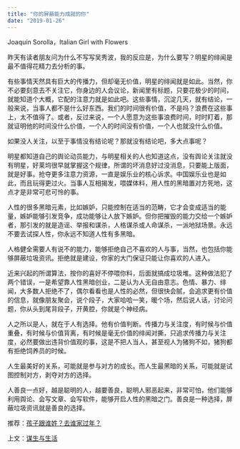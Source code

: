 ```yaml
---
title: "你的屏蔽能力成就的你"
date: "2019-01-26"
---
```


Joaquín Sorolla，Italian Girl with Flowers

昨天有读者朋友问为什么不写写吴秀波，我的反应是，为什么要写？明星的绯闻是最不值得花精力去分析的事。

有些事情天然具有巨大的传播力，但却毫无价值，明星的绯闻就是如此。当然，你不必要刻意去不关注它，你身边的人会议论，新闻里有标题，只要花极少的时间，就能知道个大概，它配的注意力就是如此吧。这些事情，沉淀几天，就有结论，一般来说，当事人都不是什么好东西。我们的时间很有价值，不是吗？浪费在这些事上，太不值得了。或者，反过来说，一个人愿意为这些事浪费时间，时时盯着，那就证明他的时间没什么价值，一个人的时间没有价值，一个人也就没什么价值。

如果没人关注，以至于事情没有结论呢？那就没有结论吧，多大点事呢？

明星都知道自己的舆论动员能力，与明星相关的人也知道这点，没有舆论关注就没有明星，好莱坞很早就掌握这个规律，所谓的坏消息好过没消息，只要能上版面，就是好事。抢夺更多注意力资源，一直是娱乐业的核心诉求。中国娱乐业也是如此，而且玩得更过火。当事人互相揭发，喂媒体料，用人性的黑暗置对方死地，这点才是非常可悲可怜的事。

人性的很多黑暗元素，比如嫉妒，只能控制在适当的范畴，它才会变成适当的能量，嫉妒能够引发竞争，成功能够让人放下嫉妒。但你把摧毁的能力交给一个嫉妒者，那引发的就是造谣、举报和谋杀，人格谋杀或人命谋杀，一派地狱场景。永远不要去试探人性，你永远不知道人性有多黑暗。

人格健全需要人有说不的能力，能够拒绝自己不喜欢的人与事，当然，也包括你能够屏蔽垃圾资讯。拒绝就是建设，你家的大门保证只能让你喜欢的人进入。

近来兴起的所谓算法，按你的喜好不停喂你料，后面就搞成垃圾堆。这种做法犯了两个错误，一是希望靠人性黑暗创业，二是认为人无自由意志。色情、暴力、绯闻，大多数人拒绝不了，偶尔看看也是人性的必然，但很快会腻，会追求更有价值的信息，就像朋友聚会，说个段子，大家哈哈一笑，暖个场，然后说人话，讨论问题，你从头到尾背段子，开黄腔，你就是个神经病。

人之所以是人，就在于人有选择。他有价值判断。传播力与关注度，有时候与价值重叠，有时候与价值背离，有时候是毫无价值的绯闻对撕，只追求传播力与关注度，必然要做出违背价值观的事，这是不把人当人，甚至视人为猪狗不如，猪狗都有拒绝饲养员的时候。

人生最美好的关系，可能就是参与对方的成长。而人生最黑暗的关系，可能就是试图控制对方，剥夺对方的选择。

人善良一点好，越是聪明的人，越要善良，聪明人邪恶起来，非常可怕，他们能够利用舆论、会写文章、会写软件，能够开启人性的黑暗之门。善良是一种选择，屏蔽垃圾资讯就是善良的选择。

推荐：[孩子跟谁姓？去谁家过年？](http://mp.weixin.qq.com/s?__biz=MjM5NDU0Mjk2MQ==&mid=2651625520&idx=1&sn=958f316f32961d067ffc784d51997fce&chksm=bd7e1c2e8a0995387d92d4f08529df5a6d33521577c85176070970a8b4801886e0dba74439e0&scene=21#wechat_redirect)

上文：[谋生与生活](http://mp.weixin.qq.com/s?__biz=MjM5NDU0Mjk2MQ==&mid=2651632471&idx=1&sn=944c6a16b97f2654bc1dba5c9d353aad&chksm=bd7e37498a09be5f2e5c532cc543584890ce2766813326dbbfc1d02fb80ee467c8d935c1f3c0&scene=21#wechat_redirect)
